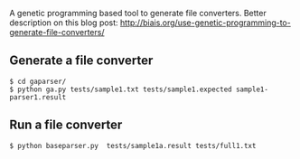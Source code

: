 A genetic programming based tool to generate file converters. Better description on this blog post: http://biais.org/use-genetic-programming-to-generate-file-converters/

## Generate a file converter

    $ cd gaparser/
    $ python ga.py tests/sample1.txt tests/sample1.expected sample1-parser1.result

## Run a file converter

    $ python baseparser.py  tests/sample1a.result tests/full1.txt
